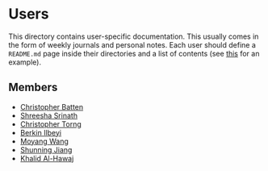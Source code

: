 # Users

This directory contains user-specific documentation. This usually comes in
the form of weekly journals and personal notes. Each user should define a
`README.md` page inside their directories and a list of contents (see
[this](berkin/README.md) for an example).

## Members

* [Christopher Batten](cbatten/README.md)
* [Shreesha Srinath](shreesha/README.md)
* [Christopher Torng](ctorng/README.md)
* [Berkin Ilbeyi](berkin/README.md)
* [Moyang Wang](moyang/README.md)
* [Shunning Jiang](shunning/README.md)
* [Khalid Al-Hawaj](khalid/README.md)

